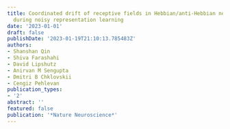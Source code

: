 ```yaml
---
title: Coordinated drift of receptive fields in Hebbian/anti-Hebbian network models
  during noisy representation learning
date: '2023-01-01'
draft: false
publishDate: '2023-01-19T21:10:13.785483Z'
authors:
- Shanshan Qin
- Shiva Farashahi
- David Lipshutz
- Anirvan M Sengupta
- Dmitri B Chklovskii
- Cengiz Pehlevan
publication_types:
- '2'
abstract: ''
featured: false
publication: '*Nature Neuroscience*'
---
```


